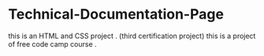 # Technical-Documentation-Page
this is an HTML and CSS project . (third certification project)
this is a project of free code camp course .
